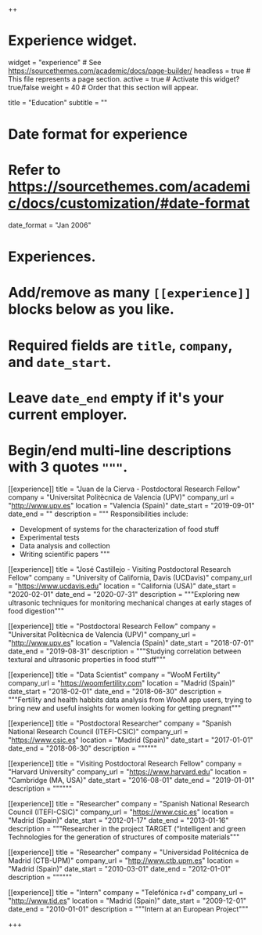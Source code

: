++
# Experience widget.
widget = "experience"  # See https://sourcethemes.com/academic/docs/page-builder/
headless = true  # This file represents a page section.
active = true  # Activate this widget? true/false
weight = 40  # Order that this section will appear.

title = "Education"
subtitle = ""

# Date format for experience
#   Refer to https://sourcethemes.com/academic/docs/customization/#date-format
date_format = "Jan 2006"

# Experiences.
#   Add/remove as many `[[experience]]` blocks below as you like.
#   Required fields are `title`, `company`, and `date_start`.
#   Leave `date_end` empty if it's your current employer.
#   Begin/end multi-line descriptions with 3 quotes `"""`.
[[experience]]
  title = "Juan de la Cierva - Postdoctoral Research Fellow"
  company = "Universitat Politècnica de Valencia (UPV)"
  company_url = "http://www.upv.es"
  location = "Valencia (Spain)"
  date_start = "2019-09-01"
  date_end = ""
  description = """
  Responsibilities include:
  
  * Development of systems for the characterization of food stuff
  * Experimental tests
  * Data analysis and collection
  * Writing scientific papers
  """

[[experience]]
  title = "José Castillejo - Visiting Postdoctoral Research Fellow"
  company = "University of California, Davis (UCDavis)"
  company_url = "https://www.ucdavis.edu"
  location = "California (USA)"
  date_start = "2020-02-01"
  date_end = "2020-07-31"
  description = """Exploring new ultrasonic techniques for monitoring mechanical changes at early stages of food digestion"""
  
 [[experience]]
  title = "Postdoctoral Research Fellow"
  company = "Universitat Politècnica de Valencia (UPV)"
  company_url = "http://www.upv.es"
  location = "Valencia (Spain)"
  date_start = "2018-07-01"
  date_end = "2019-08-31"
  description = """Studying correlation between textural and ultrasonic properties in food stuff"""
  
 [[experience]]
  title = "Data Scientist"
  company = "WooM Fertility"
  company_url = "https://woomfertility.com"
  location = "Madrid (Spain)"
  date_start = "2018-02-01"
  date_end = "2018-06-30"
  description = """Fertility and health habbits data analysis from WooM app users, trying to bring new and useful insights for women looking for getting pregnant"""
  
 [[experience]]
  title = "Postdoctoral Researcher"
  company = "Spanish National Research Council (ITEFI-CSIC)"
  company_url = "https://www.csic.es"
  location = "Madrid (Spain)"
  date_start = "2017-01-01"
  date_end = "2018-06-30"
  description = """"""
  
 [[experience]]
  title = "Visiting Postdoctoral Research Fellow"
  company = "Harvard University"
  company_url = "https://www.harvard.edu"
  location = "Cambridge (MA, USA)"
  date_start = "2016-08-01"
  date_end = "2019-01-01"
  description = """"""
  
 [[experience]]
  title = "Researcher"
  company = "Spanish National Research Council (ITEFI-CSIC)"
  company_url = "https://www.csic.es"
  location = "Madrid (Spain)"
  date_start = "2012-01-17"
  date_end = "2013-01-16"
  description = """Researcher in the project TARGET (“Intelligent and green Technologies for the generation of  structures of composite materials"""
  
 [[experience]]
  title = "Researcher"
  company = "Universidad Politécnica de Madrid (CTB-UPM)"
  company_url = "http://www.ctb.upm.es"
  location = "Madrid (Spain)"
  date_start = "2010-03-01"
  date_end = "2012-01-01"
  description = """"""
  
 [[experience]]
  title = "Intern"
  company = "Telefónica r+d"
  company_url = "http://www.tid.es"
  location = "Madrid (Spain)"
  date_start = "2009-12-01"
  date_end = "2010-01-01"
  description = """Intern at an European Project"""

+++
